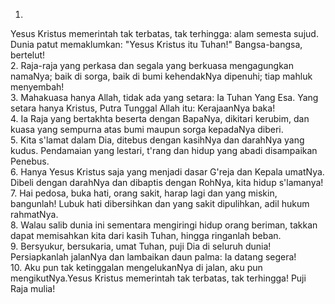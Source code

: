 1.
Yesus Kristus memerintah tak terbatas, tak terhingga:
alam semesta sujud. Dunia patut memaklumkan:
"Yesus Kristus itu Tuhan!" Bangsa-bangsa, bertelut!
<br>
2.
Raja-raja yang perkasa dan segala yang berkuasa
mengagungkan namaNya; baik di sorga, baik di bumi
kehendakNya dipenuhi; tiap mahluk menyembah!
<br>
3.
Mahakuasa hanya Allah, tidak ada yang setara:
Ia Tuhan Yang Esa. Yang setara hanya Kristus,
Putra Tunggal Allah itu: KerajaanNya baka!
<br>
4.
Ia Raja yang bertakhta beserta dengan BapaNya,
dikitari kerubim, dan kuasa yang sempurna
atas bumi maupun sorga kepadaNya diberi.
<br>
5.
Kita s'lamat dalam Dia, ditebus dengan kasihNya
dan darahNya yang kudus. Pendamaian yang lestari,
t'rang dan hidup yang abadi disampaikan Penebus.
<br>
6.
Hanya Yesus Kristus saja yang menjadi dasar G'reja
dan Kepala umatNya. Dibeli dengan darahNya
dan dibaptis dengan RohNya, kita hidup s'lamanya!
<br>
7.
Hai pedosa, buka hati, orang sakit, harap lagi
dan yang miskin, bangunlah! Lubuk hati dibersihkan
dan yang sakit dipulihkan, adil hukum rahmatNya.
<br>
8.
Walau salib dunia ini sementara mengiringi hidup
orang beriman, takkan dapat memisahkan kita dari
kasih Tuhan, hingga ringanlah beban.
<br>
9.
Bersyukur, bersukaria, umat Tuhan, puji Dia
di seluruh dunia! Persiapkanlah jalanNya
dan lambaikan daun palma: Ia datang segera!
<br>
10.
Aku pun tak ketinggalan mengelukanNya di jalan,
aku pun mengikutNya.Yesus Kristus memerintah
tak terbatas, tak terhingga! Puji Raja mulia!